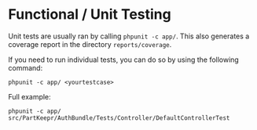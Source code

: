 # Functional / Unit Testing

Unit tests are usually ran by calling `phpunit -c app/`. This also generates a coverage report in the directory
`reports/coverage`.

If you need to run individual tests, you can do so by using the following command:

`phpunit -c app/ <yourtestcase>`

Full example:

`phpunit -c app/ src/PartKeepr/AuthBundle/Tests/Controller/DefaultControllerTest`
